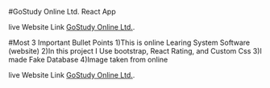 #GoStudy Online Ltd. React App

live Website Link [GoStudy Online Ltd.](https://gostudy-course-school-react.netlify.app/).

#Most 3 Important Bullet Points
1)This is online Learing System Software (website)
2)In this project I Use bootstrap, React Rating, and Custom Css
3)I made Fake Database 
4)Image taken from online

live Website Link [GoStudy Online Ltd.](https://gostudy-course-school-react.netlify.app/).

